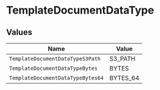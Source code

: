 # TemplateDocumentDataType


## Values

| Name                              | Value                             |
| --------------------------------- | --------------------------------- |
| `TemplateDocumentDataTypeS3Path`  | S3_PATH                           |
| `TemplateDocumentDataTypeBytes`   | BYTES                             |
| `TemplateDocumentDataTypeBytes64` | BYTES_64                          |